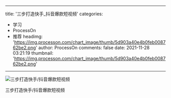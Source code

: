 
---
title: '三步打造快手_抖音爆款短视频'
categories: 
 - 学习
 - ProcessOn
 - 推荐
headimg: 'https://img.processon.com/chart_image/thumb/5d903a40e4b0feb008762be2.png'
author: ProcessOn
comments: false
date: 2021-11-28 03:21:19
thumbnail: 'https://img.processon.com/chart_image/thumb/5d903a40e4b0feb008762be2.png'
---

<div>   
<img class="thumb" alt="三步打造快手/抖音爆款短视频" src="https://img.processon.com/chart_image/thumb/5d903a40e4b0feb008762be2.png" referrerpolicy="no-referrer">
<p>三步打造快手/抖音爆款短视频</p>  
</div>
            